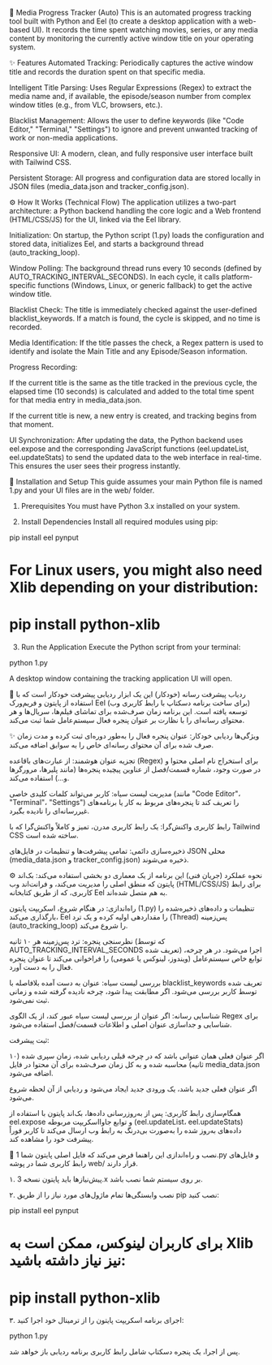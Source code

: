 🎥 Media Progress Tracker (Auto)
This is an automated progress tracking tool built with Python and Eel (to create a desktop application with a web-based UI). It records the time spent watching movies, series, or any media content by monitoring the currently active window title on your operating system.

✨ Features
Automated Tracking: Periodically captures the active window title and records the duration spent on that specific media.

Intelligent Title Parsing: Uses Regular Expressions (Regex) to extract the media name and, if available, the episode/season number from complex window titles (e.g., from VLC, browsers, etc.).

Blacklist Management: Allows the user to define keywords (like "Code Editor," "Terminal," "Settings") to ignore and prevent unwanted tracking of work or non-media applications.

Responsive UI: A modern, clean, and fully responsive user interface built with Tailwind CSS.

Persistent Storage: All progress and configuration data are stored locally in JSON files (media_data.json and tracker_config.json).

⚙️ How It Works (Technical Flow)
The application utilizes a two-part architecture: a Python backend handling the core logic and a Web frontend (HTML/CSS/JS) for the UI, linked via the Eel library.

Initialization: On startup, the Python script (1.py) loads the configuration and stored data, initializes Eel, and starts a background thread (auto_tracking_loop).

Window Polling: The background thread runs every 10 seconds (defined by AUTO_TRACKING_INTERVAL_SECONDS). In each cycle, it calls platform-specific functions (Windows, Linux, or generic fallback) to get the active window title.

Blacklist Check: The title is immediately checked against the user-defined blacklist_keywords. If a match is found, the cycle is skipped, and no time is recorded.

Media Identification: If the title passes the check, a Regex pattern is used to identify and isolate the Main Title and any Episode/Season information.

Progress Recording:

If the current title is the same as the title tracked in the previous cycle, the elapsed time (10 seconds) is calculated and added to the total time spent for that media entry in media_data.json.

If the current title is new, a new entry is created, and tracking begins from that moment.

UI Synchronization: After updating the data, the Python backend uses eel.expose and the corresponding JavaScript functions (eel.updateList, eel.updateStats) to send the updated data to the web interface in real-time. This ensures the user sees their progress instantly.

🚀 Installation and Setup
This guide assumes your main Python file is named 1.py and your UI files are in the web/ folder.

1. Prerequisites
You must have Python 3.x installed on your system.

2. Install Dependencies
Install all required modules using pip:

pip install eel pynput
# For Linux users, you might also need Xlib depending on your distribution:
# pip install python-xlib

3. Run the Application
Execute the Python script from your terminal:

python 1.py

A desktop window containing the tracking application UI will open.

🎥 ردیاب پیشرفت رسانه (خودکار)
این یک ابزار ردیابی پیشرفت خودکار است که با استفاده از پایتون و فریم‌ورک Eel (برای ساخت برنامه دسکتاپ با رابط کاربری وب) توسعه یافته است. این برنامه زمان صرف‌شده برای تماشای فیلم‌ها، سریال‌ها و هر محتوای رسانه‌ای را با نظارت بر عنوان پنجره فعال سیستم‌عامل شما ثبت می‌کند.

✨ ویژگی‌ها
ردیابی خودکار: عنوان پنجره فعال را به‌طور دوره‌ای ثبت کرده و مدت زمان صرف شده برای آن محتوای رسانه‌ای خاص را به سوابق اضافه می‌کند.

تجزیه عنوان هوشمند: از عبارت‌های باقاعده (Regex) برای استخراج نام اصلی محتوا و در صورت وجود، شماره قسمت/فصل از عناوین پیچیده پنجره‌ها (مانند پلیرها، مرورگرها و...) استفاده می‌کند.

مدیریت لیست سیاه: کاربر می‌تواند کلمات کلیدی خاصی (مانند "Code Editor"، "Terminal"، "Settings") را تعریف کند تا پنجره‌های مربوط به کار یا برنامه‌های غیررسانه‌ای را نادیده بگیرد.

رابط کاربری واکنش‌گرا: یک رابط کاربری مدرن، تمیز و کاملاً واکنش‌گرا که با Tailwind CSS ساخته شده است.

ذخیره‌سازی دائمی: تمامی پیشرفت‌ها و تنظیمات در فایل‌های JSON محلی (media_data.json و tracker_config.json) ذخیره می‌شوند.

⚙️ نحوه عملکرد (جریان فنی)
این برنامه از یک معماری دو بخشی استفاده می‌کند: بک‌اند پایتون که منطق اصلی را مدیریت می‌کند، و فرانت‌اند وب (HTML/CSS/JS) برای رابط کاربری، که از طریق کتابخانه Eel به هم متصل شده‌اند.

راه‌اندازی: در هنگام شروع، اسکریپت پایتون (1.py) تنظیمات و داده‌های ذخیره‌شده را بارگذاری می‌کند، Eel را مقداردهی اولیه کرده و یک ترد (Thread) پس‌زمینه (auto_tracking_loop) را شروع می‌کند.

نظرسنجی پنجره: ترد پس‌زمینه هر ۱۰ ثانیه (که توسط AUTO_TRACKING_INTERVAL_SECONDS تعریف شده) اجرا می‌شود. در هر چرخه، توابع خاص سیستم‌عامل (ویندوز، لینوکس یا عمومی) را فراخوانی می‌کند تا عنوان پنجره فعال را به دست آورد.

بررسی لیست سیاه: عنوان به دست آمده بلافاصله با blacklist_keywords تعریف شده توسط کاربر بررسی می‌شود. اگر مطابقت پیدا شود، چرخه نادیده گرفته شده و زمانی ثبت نمی‌شود.

شناسایی رسانه: اگر عنوان از بررسی لیست سیاه عبور کند، از یک الگوی Regex برای شناسایی و جداسازی عنوان اصلی و اطلاعات قسمت/فصل استفاده می‌شود.

ثبت پیشرفت:

اگر عنوان فعلی همان عنوانی باشد که در چرخه قبلی ردیابی شده، زمان سپری شده (۱۰ ثانیه) محاسبه شده و به کل زمان صرف‌شده برای آن محتوا در فایل media_data.json اضافه می‌شود.

اگر عنوان فعلی جدید باشد، یک ورودی جدید ایجاد می‌شود و ردیابی از آن لحظه شروع می‌شود.

همگام‌سازی رابط کاربری: پس از به‌روزرسانی داده‌ها، بک‌اند پایتون با استفاده از eel.expose و توابع جاوااسکریپت مربوطه (eel.updateList، eel.updateStats) داده‌های به‌روز شده را به‌صورت بی‌درنگ به رابط وب ارسال می‌کند تا کاربر فوراً پیشرفت خود را مشاهده کند.

🚀 نصب و راه‌اندازی
این راهنما فرض می‌کند که فایل اصلی پایتون شما 1.py و فایل‌های رابط کاربری شما در پوشه web/ قرار دارند.

۱. پیش‌نیازها
باید پایتون نسخه 3.x بر روی سیستم شما نصب باشد.

۲. نصب وابستگی‌ها
تمام ماژول‌های مورد نیاز را از طریق pip نصب کنید:

pip install eel pynput
# برای کاربران لینوکس، ممکن است به Xlib نیز نیاز داشته باشید:
# pip install python-xlib

۳. اجرای برنامه
اسکریپت پایتون را از ترمینال خود اجرا کنید:

python 1.py

پس از اجرا، یک پنجره دسکتاپ شامل رابط کاربری برنامه ردیابی باز خواهد شد.

